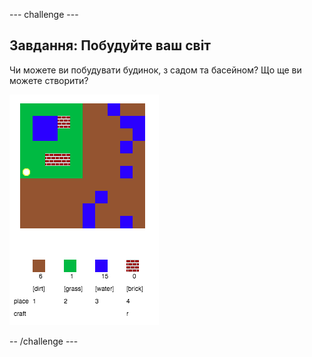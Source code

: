 \--- challenge \---

## Завдання: Побудуйте ваш світ

Чи можете ви побудувати будинок, з садом та басейном? Що ще ви можете створити?

![скріншот](images/craft-build-example.png)

-- /challenge \---